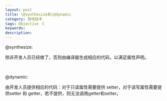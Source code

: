 ```yaml
---
layout: post
title: \@synthesize和\@dynamic
category: 游戏技术
tags: Objective　C
keywords: 
description: 
---
```


@synthesize:

除非开发人员已经做了，否则由编译器生成相应的代码，以满足属性声明。

 

@dynamic:

由开发人员提供相应的代码：对于只读属性需要提供
setter，对于读写属性需要提供setter 和
getter，若不提供，则无法调用getter和setter。






